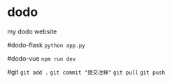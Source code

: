 # dodo
my dodo website

#dodo-flask
`python app.py`

#dodo-vue
`npm run dev`

#git
`git add .`
`git commit "提交注释"`
`git pull`
`git push`

